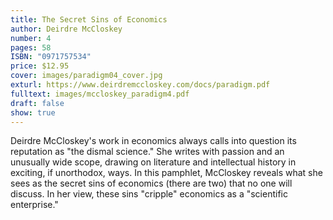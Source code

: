 ```yaml
---
title: The Secret Sins of Economics
author: Deirdre McCloskey
number: 4
pages: 58
ISBN: "0971757534"
price: $12.95
cover: images/paradigm04_cover.jpg
exturl: https://www.deirdremccloskey.com/docs/paradigm.pdf
fulltext: images/mccloskey_paradigm4.pdf
draft: false
show: true
---
```

Deirdre McCloskey's work in economics always calls into question its reputation as "the dismal science." She writes with passion and an unusually wide scope, drawing on literature and intellectual history in exciting, if unorthodox, ways. In this pamphlet, McCloskey reveals what she sees as the secret sins of economics (there are two) that no one will discuss. In her view, these sins "cripple" economics as a "scientific enterprise."
